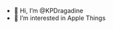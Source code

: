 - 👋 Hi, I’m @KPDragadine
- 👀 I’m interested in Apple Things

<!---
KPDragadine/KPDragadine is a ✨ special ✨ repository because its `README.md` (this file) appears on your GitHub profile.
You can click the Preview link to take a look at your changes.
--->
